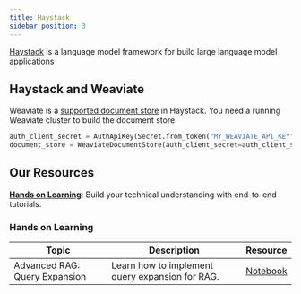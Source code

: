 ```yaml
---
title: Haystack
sidebar_position: 3
---
```


[Haystack](https://haystack.deepset.ai/) is a language model framework for build large language model applications 

## Haystack and Weaviate
Weaviate is a [supported document store](https://haystack.deepset.ai/integrations/weaviate-document-store) in Haystack. You need a running Weaviate cluster to build the document store. 

```python
auth_client_secret = AuthApiKey(Secret.from_token("MY_WEAVIATE_API_KEY"))
document_store = WeaviateDocumentStore(auth_client_secret=auth_client_secret)
```

## Our Resources 
[**Hands on Learning**](#hands-on-learning): Build your technical understanding with end-to-end tutorials.

### Hands on Learning

| Topic | Description | Resource | 
| --- | --- | --- |
| Advanced RAG: Query Expansion | Learn how to implement query expansion for RAG. | [Notebook](https://github.com/weaviate/recipes/blob/main/integrations/llm-frameworks/haystack/query_expansion_haystack_weaviate.ipynb)  |